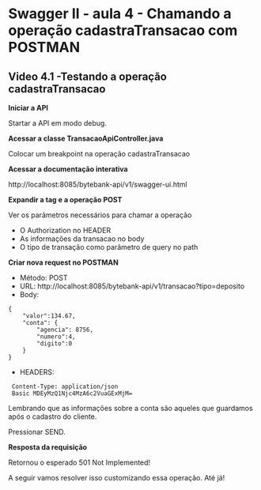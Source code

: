 # Swagger II - aula 4 - Chamando a operação cadastraTransacao com POSTMAN

## Video 4.1 -Testando a operação cadastraTransacao


**Iniciar a API**

Startar a API em modo debug.

**Acessar a classe TransacaoApiController.java**

Colocar um breakpoint na operação cadastraTransacao

**Acessar a documentação interativa**

http://localhost:8085/bytebank-api/v1/swagger-ui.html 

**Expandir a tag e a operação POST**

Ver os parâmetros necessários para chamar a operação

- O Authorization no HEADER
- As informações da transacao no body 
- O tipo de transação como parâmetro de query no path

**Criar nova request no POSTMAN**

- Método: POST
- URL: http://localhost:8085/bytebank-api/v1/transacao?tipo=deposito
- Body:
```
{
	"valor":134.67,
	"conta": {
		"agencia": 8756,
		"numero":4,
		"digito":0
	}
}
```
- HEADERS:
```
 Content-Type: application/json
 Basic MDEyMzQ1Njc4MzA6c2VuaGExMjM=
```

Lembrando que as informações sobre a conta são aqueles que guardamos após o cadastro do cliente.

Pressionar SEND.

**Resposta da requisição**

Retornou o esperado 501 Not Implemented!

A seguir vamos resolver isso customizando essa operação.
Até já!
